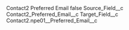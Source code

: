 <?xml version="1.0" encoding="UTF-8"?>
<CustomMetadata xmlns="http://soap.sforce.com/2006/04/metadata" xmlns:xsi="http://www.w3.org/2001/XMLSchema-instance" xmlns:xsd="http://www.w3.org/2001/XMLSchema">
    <label>Contact2 Preferred Email</label>
    <protected>false</protected>
    <values>
        <field>Source_Field__c</field>
        <value xsi:type="xsd:string">Contact2_Preferred_Email__c</value>
    </values>
    <values>
        <field>Target_Field__c</field>
        <value xsi:type="xsd:string">Contact2.npe01__Preferred_Email__c</value>
    </values>
</CustomMetadata>
